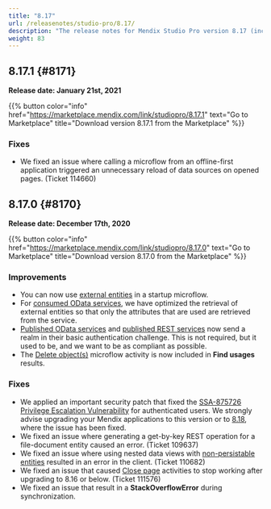 ```yaml
---
title: "8.17"
url: /releasenotes/studio-pro/8.17/
description: "The release notes for Mendix Studio Pro version 8.17 (including all patches) with details on new features, bug fixes, and known issues."
weight: 83
---
```


## 8.17.1 {#8171}

**Release date: January 21st, 2021**

{{% button color="info" href="https://marketplace.mendix.com/link/studiopro/8.17.1" text="Go to Marketplace" title="Download version 8.17.1 from the Marketplace" %}}

### Fixes

* We fixed an issue where calling a microflow from an offline-first application triggered an unnecessary reload of data sources on opened pages. (Ticket 114660)

## 8.17.0 {#8170}

**Release date: December 17th, 2020**

{{% button color="info" href="https://marketplace.mendix.com/link/studiopro/8.17.0" text="Go to Marketplace" title="Download version 8.17.0 from the Marketplace" %}}

### Improvements

* You can now use [external entities](/refguide8/external-entities/) in a startup microflow.
* For [consumed OData services](/refguide8/consumed-odata-services/), we have optimized the retrieval of external entities so that only the attributes that are used are retrieved from the service.
* [Published OData services](/refguide8/published-odata-services/) and [published REST services](/refguide8/published-rest-services/) now send a realm in their basic authentication challenge. This is not required, but it used to be, and we want to be as compliant as possible.
* The [Delete object(s)](/refguide8/deleting-objects/) microflow activity is now included in **Find usages** results.

### Fixes

* <a name="875726"></a>We applied an important security patch that fixed the [SSA-875726 Privilege Escalation Vulnerability](https://new.siemens.com/global/en/products/services/cert.html#SecurityPublications) for authenticated users. We strongly advise upgrading your Mendix applications to this version or to [8.18](/releasenotes/studio-pro/8.18/), where the issue has been fixed.
* We fixed an issue where generating a get-by-key REST operation for a file-document entity caused an error. (Ticket 109637)
* We fixed an issue where using nested data views with [non-persistable entities](/refguide8/persistability/#non-persistable) resulted in an error in the client. (Ticket 110682)
* We fixed an issue that caused [Close page](/refguide8/close-page/) activities to stop working after upgrading to 8.16 or below. (Ticket 111576)
* We fixed an issue that result in a **StackOverflowError** during synchronization.

